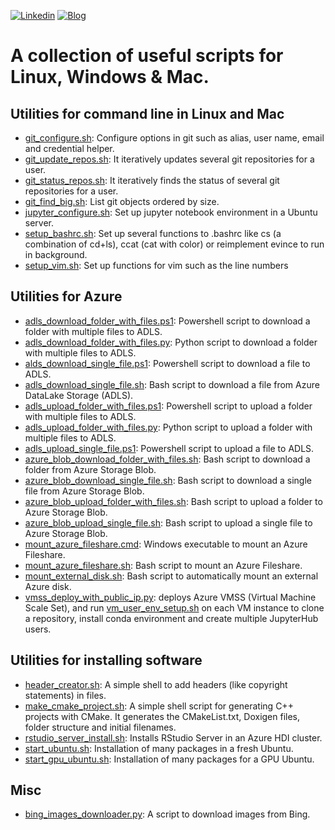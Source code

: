 [![Linkedin](https://img.shields.io/badge/Linkedin-Follow%20Miguel-blue?logo=linkedin)](https://www.linkedin.com/in/miguelgfierro/)
[![Blog](https://img.shields.io/badge/Blog-Visit%20miguelgfierro.com-blue.svg)](https://miguelgfierro.com?utm_source=github.com&utm_medium=profile&utm_campaign=scripts)

# A collection of useful scripts for Linux, Windows & Mac.

## Utilities for command line in Linux and Mac

* [git_configure.sh](git_configure.sh): Configure options in git such as alias, user name, email and credential helper.
* [git_update_repos.sh](git_update_repos.sh): It iteratively updates several git repositories for a user.
* [git_status_repos.sh](git_status_repos.sh): It iteratively finds the status of several git repositories for a user. 
* [git_find_big.sh](git_find_big.sh): List git objects ordered by size.
* [jupyter_configure.sh](jupyter_configure.sh): Set up jupyter notebook environment in a Ubuntu server.
* [setup_bashrc.sh](setup_bashrc.sh): Set up several functions to .bashrc like cs (a combination of cd+ls), ccat (cat with color) or reimplement evince to run in background.
* [setup_vim.sh](setup_vim.sh): Set up functions for vim such as the line numbers

## Utilities for Azure

* [adls_download_folder_with_files.ps1](adls_download_folder_with_files.ps1): Powershell script to download a folder with multiple files to ADLS.
* [adls_download_folder_with_files.py](adls_download_folder_with_files.py): Python script to download a folder with multiple files to ADLS.
* [alds_download_single_file.ps1](alds_download_single_file.ps1): Powershell script to download a file to ADLS.
* [adls_download_single_file.sh](adls_download_single_file.sh): Bash script to download a file from Azure DataLake Storage (ADLS). 
* [adls_upload_folder_with_files.ps1](adls_upload_folder_with_files.ps1): Powershell script to upload a folder with multiple files to ADLS.
* [adls_upload_folder_with_files.py](adls_upload_folder_with_files.py): Python script to upload a folder with multiple files to ADLS.
* [adls_upload_single_file.ps1](adls_upload_single_file.ps1): Powershell script to upload a file to ADLS.
* [azure_blob_download_folder_with_files.sh](azure_blob_download_folder_with_files.sh): Bash script to download a folder from Azure Storage Blob.
* [azure_blob_download_single_file.sh](azure_blob_download_single_file.sh): Bash script to download a single file from Azure Storage Blob.
* [azure_blob_upload_folder_with_files.sh](azure_blob_upload_folder_with_files.sh): Bash script to upload a folder to Azure Storage Blob. 
* [azure_blob_upload_single_file.sh](azure_blob_upload_single_file.sh): Bash script to upload a single file to Azure Storage Blob.
* [mount_azure_fileshare.cmd](mount_azure_fileshare.cmd): Windows executable to mount an Azure Fileshare.
* [mount_azure_fileshare.sh](mount_azure_fileshare.sh): Bash script to mount an Azure Fileshare.
* [mount_external_disk.sh](mount_external_disk.sh): Bash script to automatically mount an external Azure disk.
* [vmss_deploy_with_public_ip.py](vmss_deploy_with_public_ip.py): deploys Azure VMSS (Virtual Machine Scale Set), and run [vm_user_env_setup.sh](vm_user_env_setup.sh) on each VM instance to clone a repository, install conda environment and create multiple JupyterHub users.

## Utilities for installing software

* [header_creator.sh](header_creator.sh): A simple shell to add headers (like copyright statements) in files.
* [make_cmake_project.sh](make_cmake_project.sh): A simple shell script for generating C++ projects with CMake. It generates the CMakeList.txt, Doxigen files, folder structure and initial filenames.
* [rstudio_server_install.sh](rstudio_server_install.sh): Installs RStudio Server in an Azure HDI cluster.
* [start_ubuntu.sh](start_ubuntu.sh): Installation of many packages in a fresh Ubuntu.
* [start_gpu_ubuntu.sh](start_gpu_ubuntu.sh): Installation of many packages for a GPU Ubuntu. 

## Misc
* [bing_images_downloader.py](bing_images_downloader.py): A script to download images from Bing.
